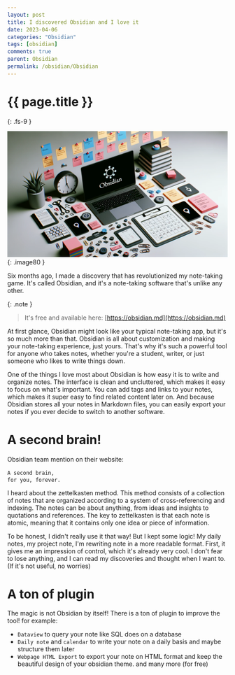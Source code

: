 ```yaml
---
layout: post
title: I discovered Obsidian and I love it
date: 2023-04-06
categories: "Obsidian"
tags: [obsidian]
comments: true
parent: Obsidian
permalink: /obsidian/Obsidian
---
```

# {{ page.title }}
{: .fs-9 }

![](/../assets/images/obsidianLove.png){: .image80 }


Six months ago, I made a discovery that has revolutionized my note-taking game. It's called Obsidian, and it's a note-taking software that's unlike any other.


{: .note } 
> It's free and available here: [https://obsidian.md](https://obsidian.md)


At first glance, Obsidian might look like your typical note-taking app, but it's so much more than that. Obsidian is all about customization and making your note-taking experience, just yours. That's why it's such a powerful tool for anyone who takes notes, whether you're a student, writer, or just someone who likes to write things down.

One of the things I love most about Obsidian is how easy it is to write and organize notes. The interface is clean and uncluttered, which makes it easy to focus on what's important. You can add tags and links to your notes, which makes it super easy to find related content later on. And because Obsidian stores all your notes in Markdown files, you can easily export your notes if you ever decide to switch to another software.


# A second brain!

Obsidian team mention on their website:

```
A second brain,
for you, forever. 
```


I heard about the zettelkasten method. This method consists of a collection of notes that are organized according to a system of cross-referencing and indexing. The notes can be about anything, from ideas and insights to quotations and references. The key to zettelkasten is that each note is atomic, meaning that it contains only one idea or piece of information.

To be honest, I didn't really use it that way! But I kept some logic! 
My daily notes, my project note, I'm rewriting note in a more readable format. First, it gives me an impression of control, which it's already very cool. I don't fear to lose anything, and I can read my discoveries and thought when I want to. (If it's not useful, no worries) 


# A ton of plugin

The magic is not Obsidian by itself! There is a ton of plugin to improve the tool!
for example: 

- `Dataview` to query your note like SQL does on a database
- `Daily note` and `calendar` to write your note on a daily basis and maybe structure them later
- `Webpage HTML Export` to export your note on HTML format and keep the beautiful design of your obsidian theme.
and many more (for free)